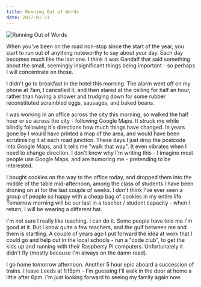 ```yaml
---
title: Running Out of Words
date: 2017-01-31
---
```


![Running Out of Words](https://source.unsplash.com/hopX_jpVtRM/1600x900)

When you've been on the road non-stop since the start of the year, you start to run out of anything noteworthy to say about your day. Each day becomes much like the last one. I think it was Gandalf that said something about the small, seemingly insignificant things being important - so perhaps I will concentrate on those.

I didn't go to breakfast in the hotel this morning. The alarm went off on my phone at 7am, I cancelled it, and then stared at the ceiling for half an hour, rather than having a shower and trudging down for some rubber reconstituted scrambled eggs, sausages, and baked beans.

I was working in an office across the city this morning, so walked the half hour or so across the city - following Google Maps. It struck me while blindly following it's directions how much things have changed. In years gone by I would have printed a map of the area, and would have been scrutinising it at each road junction. These days I just drop the postcode into Google Maps, and it tells me "walk that way". It even vibrates when I need to change direction. I don't know why I'm writing this - I imagine most people use Google Maps, and are humoring me - pretending to be interested.

I bought cookies on the way to the office today, and dropped them into the middle of the table mid-afternoon, among the class of students I have been droning on at for the last couple of weeks. I don't think I've ever seen a group of people so happy with a cheap bag of cookies in my entire life. Tomorrow morning will be our last in a teacher / student capacity - when I return, I will be wearing a different hat.

I'm not sure I really like teaching. I can do it. Some people have told me I'm good at it. But I know quite a few teachers, and the gulf between me and them is startling. A couple of years ago I put forward the idea at work that I could go and help out in the local schools - run a "code club", to get the kids up and running with their Raspberry Pi computers. Unfortunately it didn't fly (mostly because I'm always on the damn road).

I go home tomorrow afternoon. Another 5 hour epic aboard a succession of trains. I leave Leeds at 1:15pm - I'm guessing I'll walk in the door at home a little after 6pm. I'm just looking forward to seeing my family again now.